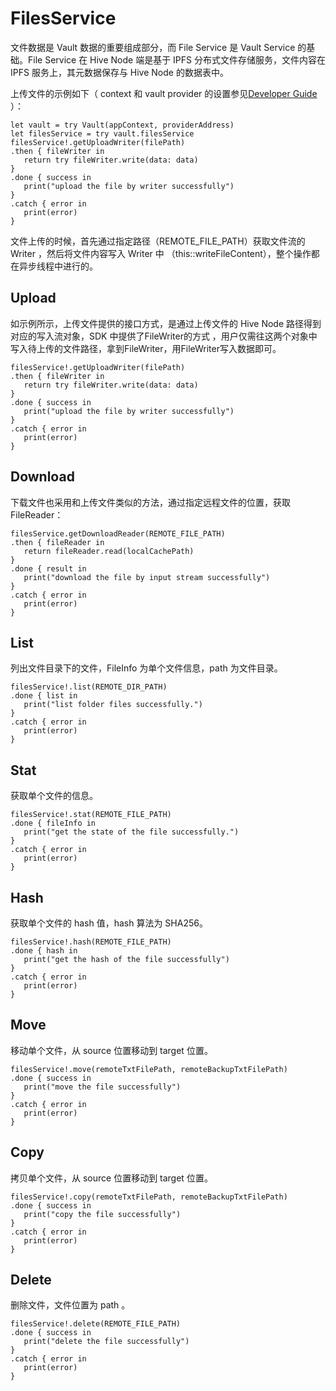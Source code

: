# FilesService

文件数据是 Vault 数据的重要组成部分，而 File Service 是 Vault Service 的基础。File Service 在 Hive Node 端是基于 IPFS 分布式文件存储服务，文件内容在 IPFS 服务上，其元数据保存与 Hive Node 的数据表中。

上传文件的示例如下（ context 和 vault provider 的设置参见[Developer Guide](./) ）：

```
let vault = try Vault(appContext, providerAddress)
let filesService = try vault.filesService
filesService!.getUploadWriter(filePath)
.then { fileWriter in
   return try fileWriter.write(data: data)
}
.done { success in
   print("upload the file by writer successfully")
}
.catch { error in
   print(error)
}
```

文件上传的时候，首先通过指定路径（REMOTE\_FILE\_PATH）获取文件流的 Writer ，然后将文件内容写入 Writer 中 （this::writeFileContent），整个操作都在异步线程中进行的。

## Upload

如示例所示，上传文件提供的接口方式，是通过上传文件的 Hive Node 路径得到对应的写入流对象，SDK 中提供了FileWriter的方式 ，用户仅需往这两个对象中写入待上传的文件路径，拿到FileWriter，用FileWriter写入数据即可。

```
filesService!.getUploadWriter(filePath)
.then { fileWriter in
   return try fileWriter.write(data: data)
}
.done { success in
   print("upload the file by writer successfully")
}
.catch { error in
   print(error)
}
```

## Download

下载文件也采用和上传文件类似的方法，通过指定远程文件的位置，获取 FileReader：

```
filesService.getDownloadReader(REMOTE_FILE_PATH)
.then { fileReader in
   return fileReader.read(localCachePath)
}
.done { result in
   print("download the file by input stream successfully")
}
.catch { error in
   print(error)
}
```

## List

列出文件目录下的文件，FileInfo 为单个文件信息，path 为文件目录。

```
filesService!.list(REMOTE_DIR_PATH)
.done { list in
   print("list folder files successfully.")
}
.catch { error in
   print(error)
}
```

## Stat

获取单个文件的信息。

```
filesService!.stat(REMOTE_FILE_PATH)
.done { fileInfo in
   print("get the state of the file successfully.")
}
.catch { error in
   print(error)
}
```

## Hash

获取单个文件的 hash 值，hash 算法为 SHA256。

```
filesService!.hash(REMOTE_FILE_PATH)
.done { hash in
   print("get the hash of the file successfully")
}
.catch { error in
   print(error)
}
```

## Move

移动单个文件，从 source 位置移动到 target 位置。

```
filesService!.move(remoteTxtFilePath, remoteBackupTxtFilePath)
.done { success in
   print("move the file successfully")
}
.catch { error in
   print(error)
}
```

## Copy

拷贝单个文件，从 source 位置移动到 target 位置。

```
filesService!.copy(remoteTxtFilePath, remoteBackupTxtFilePath)
.done { success in
   print("copy the file successfully")
}
.catch { error in
   print(error)
}
```

## Delete

删除文件，文件位置为 path 。

```
filesService!.delete(REMOTE_FILE_PATH)
.done { success in
   print("delete the file successfully")
}
.catch { error in
   print(error)
}
```
